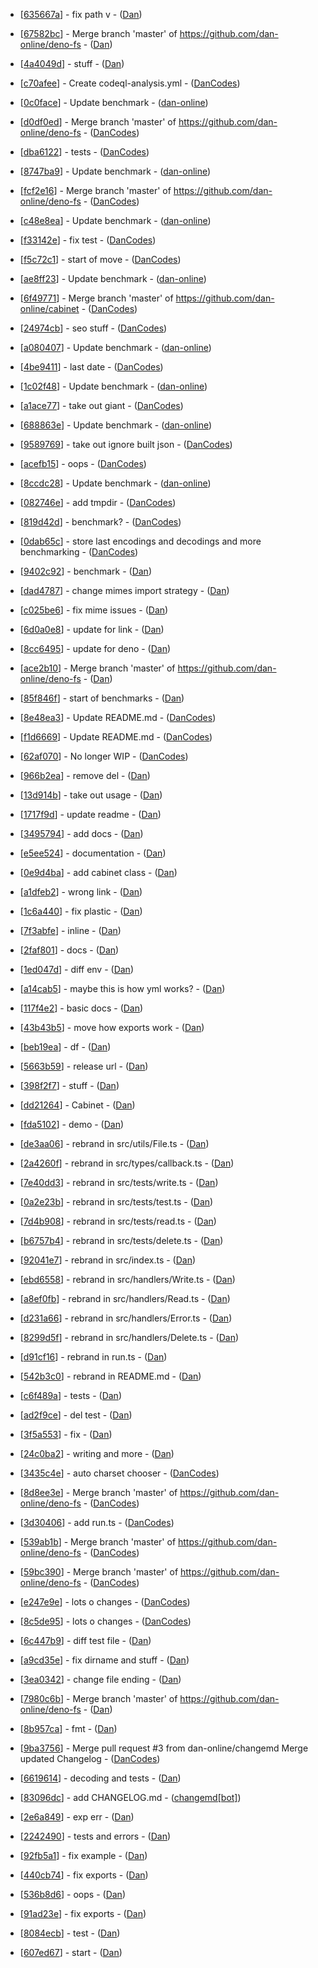

- [[635667a](https://github.com/dan-online/cabinet/commit/635667aa78876e9485a44a89f27c1f030557596f)] - fix path v - ([Dan](Dan))

- [[67582bc](https://github.com/dan-online/cabinet/commit/67582bc38ea902fdd9bb111207f2a5a64f7e3283)] - Merge branch 'master' of https://github.com/dan-online/deno-fs - ([Dan](Dan))

- [[4a4049d](https://github.com/dan-online/cabinet/commit/4a4049d068e7eedcb2c7b566e217edd1f3981ff2)] - stuff - ([Dan](Dan))

- [[c70afee](https://github.com/dan-online/cabinet/commit/c70afeee4ebfe3df90285ac08f6ca2d675929928)] - Create codeql-analysis.yml - ([DanCodes](DanCodes))


- [[0c0face](https://github.com/dan-online/cabinet/commit/0c0face902081541cec21547e3a8c9ddc9e13edb)] - Update benchmark - ([dan-online](dan-online))

- [[d0df0ed](https://github.com/dan-online/cabinet/commit/d0df0ed965558833800040de3d3f7a8d0a7d6347)] - Merge branch 'master' of https://github.com/dan-online/deno-fs - ([DanCodes](DanCodes))

- [[dba6122](https://github.com/dan-online/cabinet/commit/dba6122129f8d35f5656be181da0f1c65b81a17a)] - tests - ([DanCodes](DanCodes))

- [[8747ba9](https://github.com/dan-online/cabinet/commit/8747ba98e059cbb5c51c22e8fbbcdeb963038a48)] - Update benchmark - ([dan-online](dan-online))

- [[fcf2e16](https://github.com/dan-online/cabinet/commit/fcf2e16a4aecc59e6bc9703f5489cb8e5edb62b7)] - Merge branch 'master' of https://github.com/dan-online/deno-fs - ([DanCodes](DanCodes))

- [[c48e8ea](https://github.com/dan-online/cabinet/commit/c48e8ea37c90d75e923b564fcc81ac0d69e83450)] - Update benchmark - ([dan-online](dan-online))

- [[f33142e](https://github.com/dan-online/cabinet/commit/f33142ec3af3662896a788cdc0b8d65570906e26)] - fix test - ([DanCodes](DanCodes))

- [[f5c72c1](https://github.com/dan-online/cabinet/commit/f5c72c1bf490656543348665075fbb5938d4e7f9)] - start of move - ([DanCodes](DanCodes))


- [[ae8ff23](https://github.com/dan-online/cabinet/commit/ae8ff235b756eceb281a20a8464117cfc896ee35)] - Update benchmark - ([dan-online](dan-online))

- [[6f49771](https://github.com/dan-online/cabinet/commit/6f49771910fd8805a31b592b72e83bc97b806508)] - Merge branch 'master' of https://github.com/dan-online/cabinet - ([DanCodes](DanCodes))

- [[24974cb](https://github.com/dan-online/cabinet/commit/24974cb835756abae6b833b03d0c3bd6aeb31ac8)] - seo stuff - ([DanCodes](DanCodes))

- [[a080407](https://github.com/dan-online/cabinet/commit/a08040767952be647d992d0ec8626555b994a2c7)] - Update benchmark - ([dan-online](dan-online))

- [[4be9411](https://github.com/dan-online/cabinet/commit/4be941138990d37c423af6b6b0538e9ceccde18a)] - last date - ([DanCodes](DanCodes))


- [[1c02f48](https://github.com/dan-online/cabinet/commit/1c02f4892df6143da0fc34c1c3dcfc1a2193e580)] - Update benchmark - ([dan-online](dan-online))

- [[a1ace77](https://github.com/dan-online/cabinet/commit/a1ace773186b9162e1988b441a8e48a774220262)] - take out giant - ([DanCodes](DanCodes))

- [[688863e](https://github.com/dan-online/cabinet/commit/688863e5fc153559b3755a8cc6e3cf43086bfe73)] - Update benchmark - ([dan-online](dan-online))

- [[9589769](https://github.com/dan-online/cabinet/commit/9589769e2677f2b8a08f086c2da86e88443b1b9d)] - take out ignore built json - ([DanCodes](DanCodes))

- [[acefb15](https://github.com/dan-online/cabinet/commit/acefb15821f747b87487592dc7df7bb5aea1a049)] - oops - ([DanCodes](DanCodes))

- [[8ccdc28](https://github.com/dan-online/cabinet/commit/8ccdc28ea94242c803089fbdbc5ebf8f960130f1)] - Update benchmark - ([dan-online](dan-online))

- [[082746e](https://github.com/dan-online/cabinet/commit/082746e74c2c56777e1c7b224a8e66fca7bdb334)] - add tmpdir - ([DanCodes](DanCodes))

- [[819d42d](https://github.com/dan-online/cabinet/commit/819d42d59f8e7ee192821a39eb557f996ce0fcaa)] - benchmark? - ([DanCodes](DanCodes))

- [[0dab65c](https://github.com/dan-online/cabinet/commit/0dab65ce173cf205436fa8a1e5c85ee3df8fb855)] - store last encodings and decodings and more benchmarking - ([DanCodes](DanCodes))

- [[9402c92](https://github.com/dan-online/cabinet/commit/9402c92c1a4f7aa9f11fa0a4048d689c1deee49a)] - benchmark - ([Dan](Dan))

- [[dad4787](https://github.com/dan-online/cabinet/commit/dad478784c940c701471b0d8cd3ab341a8a119ea)] - change mimes import strategy - ([Dan](Dan))

- [[c025be6](https://github.com/dan-online/cabinet/commit/c025be693038b1afa97bfb3491b363c7ae026788)] - fix mime issues - ([Dan](Dan))

- [[6d0a0e8](https://github.com/dan-online/cabinet/commit/6d0a0e8b064e43ad2ed01f5f35ee68bdfe3b2106)] - update for link - ([Dan](Dan))

- [[8cc6495](https://github.com/dan-online/cabinet/commit/8cc6495f8e3904f01f81480f36a33112d4668abe)] - update for deno - ([Dan](Dan))


- [[ace2b10](https://github.com/dan-online/cabinet/commit/ace2b1009ccd17d6e17ed44642c8c615f36f7f45)] - Merge branch 'master' of https://github.com/dan-online/deno-fs - ([Dan](Dan))

- [[85f846f](https://github.com/dan-online/cabinet/commit/85f846fab00f3c5e5abf64ed6b94e71576a9be31)] - start of benchmarks - ([Dan](Dan))

- [[8e48ea3](https://github.com/dan-online/cabinet/commit/8e48ea3c7951910ac85f5aca5185a95d972ad3a6)] - Update README.md - ([DanCodes](DanCodes))

- [[f1d6669](https://github.com/dan-online/cabinet/commit/f1d666931fce9278ab2492ae5140c99d17d85819)] - Update README.md - ([DanCodes](DanCodes))

- [[62af070](https://github.com/dan-online/cabinet/commit/62af070a48246642eb5c21b631d76529acbd2ee5)] - No longer WIP - ([DanCodes](DanCodes))


- [[966b2ea](https://github.com/dan-online/cabinet/commit/966b2eac020c9b967506385f6791af33a9ec238d)] - remove del - ([Dan](Dan))

- [[13d914b](https://github.com/dan-online/cabinet/commit/13d914b248c9229aa48f81e256f239eb4d4fdfc4)] - take out usage - ([Dan](Dan))

- [[1717f9d](https://github.com/dan-online/cabinet/commit/1717f9dff51f8b99be13707837e035dc9ee55254)] - update readme - ([Dan](Dan))

- [[3495794](https://github.com/dan-online/cabinet/commit/34957941f2b78e90490b2b0445f6f3d7386fb6eb)] - add docs - ([Dan](Dan))

- [[e5ee524](https://github.com/dan-online/cabinet/commit/e5ee524d85cf61cc01a3a296604430a0020141b9)] - documentation - ([Dan](Dan))

- [[0e9d4ba](https://github.com/dan-online/cabinet/commit/0e9d4bae7e016178b621e99125e1953b73fa9183)] - add cabinet class - ([Dan](Dan))

- [[a1dfeb2](https://github.com/dan-online/cabinet/commit/a1dfeb2f44f28c95083656ccefcb9a735854631e)] - wrong link - ([Dan](Dan))

- [[1c6a440](https://github.com/dan-online/cabinet/commit/1c6a440e26114ae78c1f56fc46551e1ec8f97c19)] - fix plastic - ([Dan](Dan))

- [[7f3abfe](https://github.com/dan-online/cabinet/commit/7f3abfe1448f6d7cc4627ac1fd97b296e1aee744)] - inline - ([Dan](Dan))

- [[2faf801](https://github.com/dan-online/cabinet/commit/2faf8019be0fb18faa639c5ccba96348370798d3)] - docs - ([Dan](Dan))


- [[1ed047d](https://github.com/dan-online/cabinet/commit/1ed047d9a0c39d4dd96b709a64b602b6afede549)] - diff env - ([Dan](Dan))

- [[a14cab5](https://github.com/dan-online/cabinet/commit/a14cab5072fbdebc9772d15cbcfd807d6fb49360)] - maybe this is how yml works? - ([Dan](Dan))

- [[117f4e2](https://github.com/dan-online/cabinet/commit/117f4e2145bc0d691a3266ab095ebb21c2b4a04f)] - basic docs - ([Dan](Dan))

- [[43b43b5](https://github.com/dan-online/cabinet/commit/43b43b507f3763fcc96a064ec119e04f11f1c963)] - move how exports work - ([Dan](Dan))

- [[beb19ea](https://github.com/dan-online/cabinet/commit/beb19eaa4b358547673c097fc0f89a3776c8ace2)] - df - ([Dan](Dan))

- [[5663b59](https://github.com/dan-online/cabinet/commit/5663b59f56803d6fb7f789eb518c245a346d477e)] - release url - ([Dan](Dan))

- [[398f2f7](https://github.com/dan-online/cabinet/commit/398f2f7ba267d6d96bc1573801a35341c150630f)] - stuff - ([Dan](Dan))

- [[dd21264](https://github.com/dan-online/cabinet/commit/dd21264c3547f672fe63ebfce251412c1e420b41)] - Cabinet - ([Dan](Dan))

- [[fda5102](https://github.com/dan-online/cabinet/commit/fda51029329c1243f687d41a8966970e9d9b9a2e)] - demo - ([Dan](Dan))

- [[de3aa06](https://github.com/dan-online/cabinet/commit/de3aa060cdb0c96accb403da8d05ec3252cef96c)] - rebrand in src/utils/File.ts - ([Dan](Dan))

- [[2a4260f](https://github.com/dan-online/cabinet/commit/2a4260fcebe9d5c5f6851ba6f85867731434ce02)] - rebrand in src/types/callback.ts - ([Dan](Dan))

- [[7e40dd3](https://github.com/dan-online/cabinet/commit/7e40dd387af3076206e8b55fd3ba28b99730ac0b)] - rebrand in src/tests/write.ts - ([Dan](Dan))

- [[0a2e23b](https://github.com/dan-online/cabinet/commit/0a2e23b5330809856fef66c285c490bf4c2895c9)] - rebrand in src/tests/test.ts - ([Dan](Dan))

- [[7d4b908](https://github.com/dan-online/cabinet/commit/7d4b908d7c34ab012072bd7fb75678f295828a8e)] - rebrand in src/tests/read.ts - ([Dan](Dan))

- [[b6757b4](https://github.com/dan-online/cabinet/commit/b6757b4658e1a3adbb88734e83eeeda60919723b)] - rebrand in src/tests/delete.ts - ([Dan](Dan))

- [[92041e7](https://github.com/dan-online/cabinet/commit/92041e7273c2410d2862c3b3fc1588056b731914)] - rebrand in src/index.ts - ([Dan](Dan))

- [[ebd6558](https://github.com/dan-online/cabinet/commit/ebd655876453a61ef2d3680fe23ddfc7559e4b4d)] - rebrand in src/handlers/Write.ts - ([Dan](Dan))

- [[a8ef0fb](https://github.com/dan-online/cabinet/commit/a8ef0fb023eafab013d9feb3bc661c62c40b58d3)] - rebrand in src/handlers/Read.ts - ([Dan](Dan))

- [[d231a66](https://github.com/dan-online/cabinet/commit/d231a6603650df12df845c8f12f6e51e0c2031fc)] - rebrand in src/handlers/Error.ts - ([Dan](Dan))

- [[8299d5f](https://github.com/dan-online/cabinet/commit/8299d5f5f7b674a197f1829210027fc6a74b5587)] - rebrand in src/handlers/Delete.ts - ([Dan](Dan))

- [[d91cf16](https://github.com/dan-online/cabinet/commit/d91cf16df8050f8cb61b054205bb55fb1bcd0327)] - rebrand in run.ts - ([Dan](Dan))

- [[542b3c0](https://github.com/dan-online/cabinet/commit/542b3c08b3062f3a0ed1cdbc90aef11e62a6c23a)] - rebrand in README.md - ([Dan](Dan))

- [[c6f489a](https://github.com/dan-online/cabinet/commit/c6f489a835700ed9d5ad42bf0b68debd5bc60d48)] - tests - ([Dan](Dan))

- [[ad2f9ce](https://github.com/dan-online/cabinet/commit/ad2f9ce47825b4c1444c325184571ef6ad498f20)] - del test - ([Dan](Dan))

- [[3f5a553](https://github.com/dan-online/cabinet/commit/3f5a5536b0652c12bfa5c52d57ea888809ab606d)] - fix - ([Dan](Dan))


- [[24c0ba2](https://github.com/dan-online/cabinet/commit/24c0ba20e2a0ee9bddb2fed4ea8f713ec2d1a373)] - writing and more - ([Dan](Dan))


- [[3435c4e](https://github.com/dan-online/cabinet/commit/3435c4e1eb11de7bde82581c9d81ae45055bed2a)] - auto charset chooser - ([DanCodes](DanCodes))

- [[8d8ee3e](https://github.com/dan-online/cabinet/commit/8d8ee3ef419b8279e06f1a98688ad437767a776c)] - Merge branch 'master' of https://github.com/dan-online/deno-fs - ([DanCodes](DanCodes))

- [[3d30406](https://github.com/dan-online/cabinet/commit/3d3040690584d10806172a0d2cf782fc69f0d185)] - add run.ts - ([DanCodes](DanCodes))

- [[539ab1b](https://github.com/dan-online/cabinet/commit/539ab1b556fe13c10c11a90da60ffb54d56ee036)] - Merge branch 'master' of https://github.com/dan-online/deno-fs - ([DanCodes](DanCodes))

- [[59bc390](https://github.com/dan-online/cabinet/commit/59bc390ccb82c44c0e9bfac7bb0c368954832e38)] - Merge branch 'master' of https://github.com/dan-online/deno-fs - ([DanCodes](DanCodes))

- [[e247e9e](https://github.com/dan-online/cabinet/commit/e247e9e60b5f3f304eb012ac46dfbbba27b6bc1e)] - lots o changes - ([DanCodes](DanCodes))

- [[8c5de95](https://github.com/dan-online/cabinet/commit/8c5de95f5d1d63442b4d15e3cc89a6ab681d53c3)] - lots o changes - ([DanCodes](DanCodes))


- [[6c447b9](https://github.com/dan-online/cabinet/commit/6c447b949aee6a416c64d217579b09ccef3d552b)] - diff test file - ([Dan](Dan))

- [[a9cd35e](https://github.com/dan-online/cabinet/commit/a9cd35e3c0ada9d77d6984dd7906eaffc3cd147d)] - fix dirname and stuff - ([Dan](Dan))

- [[3ea0342](https://github.com/dan-online/cabinet/commit/3ea0342738bf9d3885b78792e76f3698b088d475)] - change file ending - ([Dan](Dan))

- [[7980c6b](https://github.com/dan-online/cabinet/commit/7980c6b449b0723cf61057d5a7485633d2a84b24)] - Merge branch 'master' of https://github.com/dan-online/deno-fs - ([Dan](Dan))

- [[8b957ca](https://github.com/dan-online/cabinet/commit/8b957cae8aec26a2db62efb163f3d375089ebe6e)] - fmt - ([Dan](Dan))

- [[9ba3756](https://github.com/dan-online/cabinet/commit/9ba37564b75c8a4ce26026797c5e3d024f828c5b)] - Merge pull request #3 from dan-online/changemd  Merge updated Changelog - ([DanCodes](DanCodes))

- [[6619614](https://github.com/dan-online/cabinet/commit/661961419e299c1ac2787f7ed23eb30646d33a7c)] - decoding and tests - ([Dan](Dan))

- [[83096dc](https://github.com/dan-online/cabinet/commit/83096dc0c60c9071338f943b9dbee0a0bad715b0)] - add CHANGELOG.md - ([changemd[bot]](changemd[bot]))

- [[2e6a849](https://github.com/dan-online/cabinet/commit/2e6a849bac5a1c96406fee78de1a6c0534933671)] - exp err - ([Dan](Dan))

- [[2242490](https://github.com/dan-online/cabinet/commit/224249070ea5c07170d99ab93247c8963933c058)] - tests and errors - ([Dan](Dan))


- [[92fb5a1](https://github.com/dan-online/cabinet/commit/92fb5a11e332a0b22d85314458ec59d0f1aaced7)] - fix example - ([Dan](Dan))

- [[440cb74](https://github.com/dan-online/cabinet/commit/440cb7467999e59abcd2c8f9787ad331d1ad584e)] - fix exports - ([Dan](Dan))

- [[536b8d6](https://github.com/dan-online/cabinet/commit/536b8d6c474aeccedb221aaf97b5ed6b34330b8b)] - oops - ([Dan](Dan))

- [[91ad23e](https://github.com/dan-online/cabinet/commit/91ad23e684ed60ae544100c61424411b2cd916a7)] - fix exports - ([Dan](Dan))

- [[8084ecb](https://github.com/dan-online/cabinet/commit/8084ecb0ea554b147bcf8d3f3e6b9bdd0fc249da)] - test - ([Dan](Dan))

- [[607ed67](https://github.com/dan-online/cabinet/commit/607ed67fc3a8e7b56b2ed776c00d9be83f871479)] - start - ([Dan](Dan))